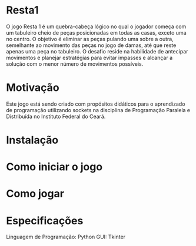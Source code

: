 # Resta1
O jogo Resta 1 é um quebra-cabeça lógico no qual o jogador começa com um tabuleiro cheio de peças posicionadas em todas as casas, exceto uma no centro. O objetivo é eliminar as peças pulando uma sobre a outra, semelhante ao movimento das peças no jogo de damas, até que reste apenas uma peça no tabuleiro. O desafio reside na habilidade de antecipar movimentos e planejar estratégias para evitar impasses e alcançar a solução com o menor número de movimentos possíveis.
# Motivação
Este jogo está sendo criado com propósitos didáticos para o aprendizado de programação utilizando sockets na disciplina de Programação Paralela e Distribuída no Instituto Federal do Ceará.
# Instalação
# Como iniciar o jogo
# Como jogar
# Especificações
Linguagem de Programação: Python
GUI: Tkinter
